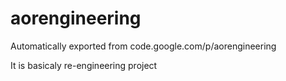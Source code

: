 # aorengineering
Automatically exported from code.google.com/p/aorengineering

It is basicaly re-engineering project
